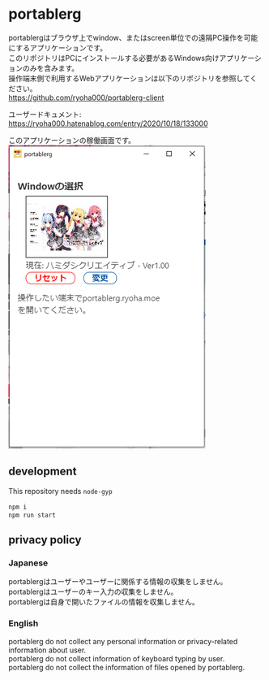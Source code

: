 # portablerg

portablergはブラウザ上でwindow、またはscreen単位での遠隔PC操作を可能にするアプリケーションです。  
このリポジトリはPCにインストールする必要があるWindows向けアプリケーションのみを含みます。  
操作端末側で利用するWebアプリケーションは以下のリポジトリを参照してください。  
https://github.com/ryoha000/portablerg-client

ユーザードキュメント: https://ryoha000.hatenablog.com/entry/2020/10/18/133000

このアプリケーションの稼働画面です。  
![demo](https://raw.githubusercontent.com/ryoha000/portablerg-electron/master/public/demo.png "demo")

## development
This repository needs `node-gyp`  
```
npm i
npm run start
```

## privacy policy
### Japanese
portablergはユーザーやユーザーに関係する情報の収集をしません。\
portablergはユーザーのキー入力の収集をしません。\
portablergは自身で開いたファイルの情報を収集しません。

### English
portablerg do not collect any personal information or privacy-related information about user.\
portablerg do not collect information of keyboard typing by user.\
portablerg do not collect the information of files opened by portablerg.
